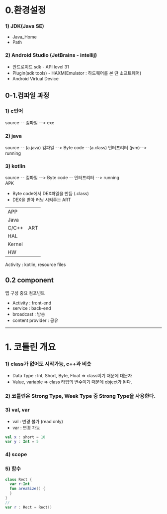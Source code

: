 # 0.환경설정
### 1) JDK(Java SE)
- Java_Home
- Path <br>

### 2) Android Studio (JetBrains - intellij)
- 안드로이드 sdk - API level 31
- Plugin(sdk tools) - HAXM(Emulator : 하드웨어를 본 딴 소프트웨어)
- Android Virtual Device

## 0-1.컴파일 과정
### 1) c언어
source -- 컴파일 --> exe
### 2) java
source -- (a.java) 컴파일 --> Byte code --(a.class) 인터프리터 (jvm)--> running
                         
### 3) kotlin
source -- 컴파일 --> Byte code -- 인터프리터 --> running
<br>
APK
- Byte code에서 DEX파일을 만듬 (.class)
- DEX을 받아 러닝 시켜주는 ART
<center>
<table>
  <tr>
    <td colspan="2">APP</td>
  </tr>
  <tr>
    <td colspan="2">Java</td>
  </tr>
  <tr>
    <td>C/C++</td>
    <td>ART</td>
  </tr>
  <tr>
    <td colspan="2">HAL</td>
  </tr>
  <tr>
    <td colspan="2">Kernel</td>
  </tr>
  <tr>
    <td colspan="2">HW</td>
  </tr>
</table>
</center>
Activity : kotlin, resource files


## 0.2 component
앱 구성 중요 컴포넌트
- Activity : front-end
- service : back-end
- broadcast : 방송
- content provider : 공유
---
# 1. 코틀린 개요
### 1) class가 없어도 시작가능, c++과 비슷
- Data Type : Int, Short, Byte, Float => class이기 때문에 대문자
- Value, variable => class 타입의 변수이기 때문에 object가 된다.

### 2) 코틀린은 Strong Type, Week Type 중 Strong Type을 사용한다.

### 3) val, var
- val : 변경 불가 (read only)
- var : 변경 가능
```kotlin
val x : short = 10
var y : Int = 5
```
### 4) scope


### 5) 함수
```kotlin
class Rect {
  var r:Int
  fun areaSize() {
  }
}
// 
var r : Rect = Rect()
```
